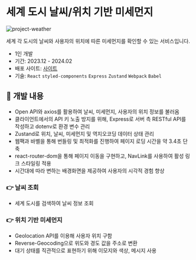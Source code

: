 # 세계 도시 날씨/위치 기반 미세먼지

![project-weather](https://github.com/user-attachments/assets/da724ce9-6286-44bc-a991-d4644cfc1f26)

세계 각 도시의 날씨와 사용자의 위치에 따른 미세먼지를 확인할 수 있는 서비스입니다.

- 1인 개발
- 기간: 2023.12 - 2024.02
- 배포 사이트: [사이트](https://weather-finedust.vercel.app)
- 기술: ```React``` ```styled-components``` ```Express``` ```Zustand``` ```Webpack``` ```Babel```

## :mag_right: 개발 내용
- Open API와 axios를 활용하여 날씨, 미세먼지, 사용자의 위치 정보를 불러옴
- 클라이언트에서의 API 키 노출 방지를 위해, Express로 서버 측 RESTful API를 작성하고 dotenv로 환경 변수 관리
- Zustand로 위치, 날씨, 미세먼지 및 역지오코딩 데이터 상태 관리
- 웹팩과 바벨을 통해 번들링 및 최적화를 진행하여 페이지 로딩 시간을 약 3.4초 단축
- react-router-dom을 통해 페이지 이동을 구현하고, NavLink를 사용하여 활성 링크 스타일링 적용
- 시간대에 따라 변하는 배경화면을 제공하여 사용자의 시각적 경험 향상

### :point_right: 날씨 조회
- 세계 도시를 검색하여 날씨 정보 조회
### :point_right: 위치 기반 미세먼지
- Geolocation API를 이용해 사용자 위치 구함
- Reverse-Geocoding으로 위도와 경도 값을 주소로 변환
- 대기 상태를 직관적으로 표현하기 위해 이모지와 색상, 메시지 사용
